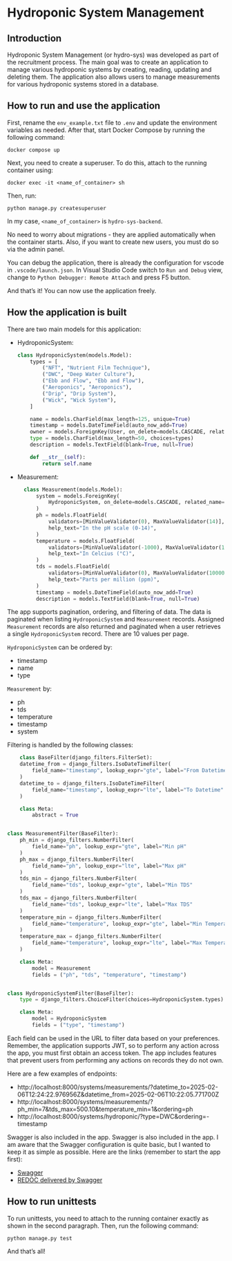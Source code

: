 # Hydroponic System Management
## Introduction


Hydroponic System Management (or hydro-sys) was developed as part of the recruitment process. The main goal was to create an application to manage various hydroponic systems by creating, reading, updating and deleting them. The application also allows users to manage measurements for various hydroponic systems stored in a database.

## How to run and use the application

First, rename the `env_example.txt` file to `.env` and update the environment variables as needed. After that, start Docker Compose by running the following command:
```
docker compose up
```

Next, you need to create a superuser. To do this, attach to the running container using:
```
docker exec -it <name_of_container> sh
```

Then, run:
```
python manage.py createsuperuser
```

In my case, `<name_of_container>` is `hydro-sys-backend`.

No need to worry about migrations - they are applied automatically when the container starts. Also, if you want to create new users, you must do so via the admin panel.

You can debug the application, there is already the configuration for vscode in `.vscode/launch.json`. In Visual Studio Code switch to `Run and Debug` view, change to `Python Debugger: Remote Attach` and press F5 button.

And that’s it! You can now use the application freely.


## How the application is built

There are two main models for this application: 

- HydroponicSystem:
    ```python
    class HydroponicSystem(models.Model):
        types = [
            ("NFT", "Nutrient Film Technique"),
            ("DWC", "Deep Water Culture"),
            ("Ebb and Flow", "Ebb and Flow"),
            ("Aeroponics", "Aeroponics"),
            ("Drip", "Drip System"),
            ("Wick", "Wick System"),
        ]

        name = models.CharField(max_length=125, unique=True)
        timestamp = models.DateTimeField(auto_now_add=True)
        owner = models.ForeignKey(User, on_delete=models.CASCADE, related_name="systems")
        type = models.CharField(max_length=50, choices=types)
        description = models.TextField(blank=True, null=True)

        def __str__(self):
            return self.name
    ```

- Measurement:
  ```python
    class Measurement(models.Model):
        system = models.ForeignKey(
            HydroponicSystem, on_delete=models.CASCADE, related_name="measurements"
        )
        ph = models.FloatField(
            validators=[MinValueValidator(0), MaxValueValidator(14)],
            help_text="In the pH scale (0-14)",
        )
        temperature = models.FloatField(
            validators=[MinValueValidator(-1000), MaxValueValidator(1000)],
            help_text="In Celcius (°C)",
        )
        tds = models.FloatField(
            validators=[MinValueValidator(0), MaxValueValidator(1000000)],
            help_text="Parts per million (ppm)",
        )
        timestamp = models.DateTimeField(auto_now_add=True)
        description = models.TextField(blank=True, null=True)
  ```

The app supports pagination, ordering, and filtering of data. The data is paginated when listing `HydroponicSystem` and `Measurement` records. Assigned `Measurement` records are also returned and paginated when a user retrieves a single `HydroponicSystem` record. There are 10 values per page.

`HydroponicSystem` can be ordered by:
- timestamp
- name
- type

`Measurement` by:
- ph
- tds
- temperature
- timestamp
- system


Filtering is handled by the following classes:
```python
    class BaseFilter(django_filters.FilterSet):
    datetime_from = django_filters.IsoDateTimeFilter(
        field_name="timestamp", lookup_expr="gte", label="From Datetime"
    )
    datetime_to = django_filters.IsoDateTimeFilter(
        field_name="timestamp", lookup_expr="lte", label="To Datetime"
    )

    class Meta:
        abstract = True


class MeasurementFilter(BaseFilter):
    ph_min = django_filters.NumberFilter(
        field_name="ph", lookup_expr="gte", label="Min pH"
    )
    ph_max = django_filters.NumberFilter(
        field_name="ph", lookup_expr="lte", label="Max pH"
    )
    tds_min = django_filters.NumberFilter(
        field_name="tds", lookup_expr="gte", label="Min TDS"
    )
    tds_max = django_filters.NumberFilter(
        field_name="tds", lookup_expr="lte", label="Max TDS"
    )
    temperature_min = django_filters.NumberFilter(
        field_name="temperature", lookup_expr="gte", label="Min Temperature"
    )
    temperature_max = django_filters.NumberFilter(
        field_name="temperature", lookup_expr="lte", label="Max Temperature"
    )

    class Meta:
        model = Measurement
        fields = ("ph", "tds", "temperature", "timestamp")


class HydroponicSystemFilter(BaseFilter):
    type = django_filters.ChoiceFilter(choices=HydroponicSystem.types)

    class Meta:
        model = HydroponicSystem
        fields = ("type", "timestamp")
  ```

Each field can be used in the URL to filter data based on your preferences. Remember, the application supports JWT, so to perform any action across the app, you must first obtain an access token. The app includes features that prevent users from performing any actions on records they do not own.

Here are a few examples of endpoints:

- http://localhost:8000/systems/measurements/?datetime_to=2025-02-06T12:24:22.976956Z&datetime_from=2025-02-06T10:22:05.771700Z
- http://localhost:8000/systems/measurements/?ph_min=7&tds_max=500.10&temperature_min=1&ordering=ph
- http://localhost:8000/systems/hydroponic/?type=DWC&ordering=-timestamp


Swagger is also included in the app. Swagger is also included in the app. I am aware that the Swagger configuration is quite basic, but I wanted to keep it as simple as possible. Here are the links (remember to start the app first):

- [Swagger](http://localhost:8000/swagger/)
- [REDOC delivered by Swagger](http://localhost:8000/redoc/)


## How to run unittests
To run unittests, you need to attach to the running container exactly as shown in the second paragraph. Then, run the following command:

```
python manage.py test
```

And that’s all!